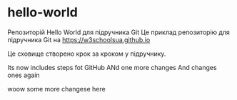 # hello-world
Репозиторій Hello World для підручника Git
Це приклад репозиторію для підручника Git на https://w3schoolsua.github.io

Це сховище створено крок за кроком у підручнику.

Its now includes steps fot GitHub
 ANd one more changes
And changes ones again

woow some more changese here 
